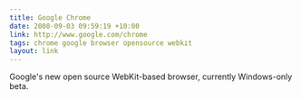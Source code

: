 ```yaml
---
title: Google Chrome
date: 2008-09-03 09:59:19 +10:00
link: http://www.google.com/chrome
tags: chrome google browser opensource webkit
layout: link
---
```

Google's new open source WebKit-based browser, currently Windows-only beta.
